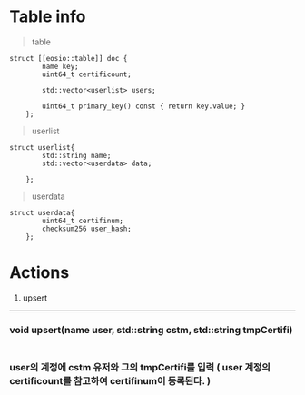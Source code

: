 Table info
==========
> table

	struct [[eosio::table]] doc {
			name key;
			uint64_t certificount;

			std::vector<userlist> users;
			
			uint64_t primary_key() const { return key.value; }
		};
		
> userlist
	
	struct userlist{
			std::string name;
			std::vector<userdata> data;

		};
		
> userdata

	struct userdata{
			uint64_t certifinum;
			checksum256 user_hash;
		};



Actions
=========
1. upsert
--------
<h3>void upsert(name user, std::string cstm, std::string tmpCertifi)<h3><br>
user의 계정에 cstm 유저와 그의 tmpCertifi를 입력 ( user 계정의 certificount를 참고하여 certifinum이 등록된다. )





